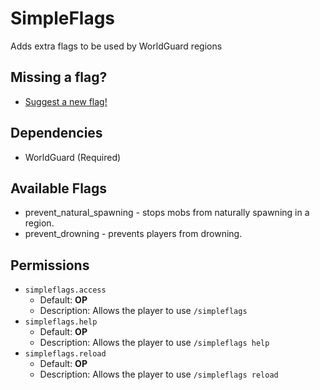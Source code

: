 # SimpleFlags
Adds extra flags to be used by WorldGuard regions

## Missing a flag?
* [Suggest a new flag!](https://github.com/ryderbelserion/SimpleFlags/issues/new?assignees=&labels=feature&projects=&template=flags.yml)

## Dependencies
* WorldGuard (Required)

## Available Flags
* prevent_natural_spawning - stops mobs from naturally spawning in a region.
* prevent_drowning - prevents players from drowning.

## Permissions
* `simpleflags.access`
   * Default: **OP**
   * Description: Allows the player to use `/simpleflags`
* `simpleflags.help`
   * Default: **OP**
   * Description: Allows the player to use `/simpleflags help`
* `simpleflags.reload`
   * Default: **OP**
   * Description: Allows the player to use `/simpleflags reload`